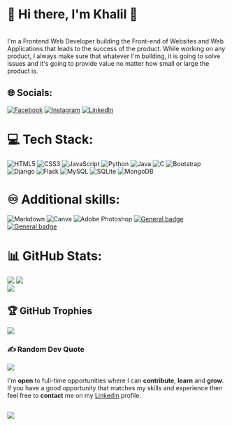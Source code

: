 # 💫 Hi there, I'm Khalil 👋
<br>I'm a Frontend Web Developer building the Front-end of Websites and Web Applications that leads to the success of the product. While working on any product, I always make sure that whatever I'm building, it is going to solve issues and it's going to provide value no matter how small or large the product is.
 
## 🌐 Socials:
[![Facebook](https://img.shields.io/badge/Facebook-%231877F2.svg?logo=Facebook&logoColor=white)](https://facebook.com/khlilhamidani) [![Instagram](https://img.shields.io/badge/Instagram-%23E4405F.svg?logo=Instagram&logoColor=white)](https://instagram.com/khalil_hamidani) [![LinkedIn](https://img.shields.io/badge/LinkedIn-%230077B5.svg?logo=linkedin&logoColor=white)](https://www.linkedin.com/in/khalil-hamidani-b77a94217/) 
   
# 💻 Tech Stack:
![HTML5](https://img.shields.io/badge/html5-%23E34F26.svg?style=for-the-badge&logo=html5&logoColor=white) ![CSS3](https://img.shields.io/badge/css3-%231572B6.svg?style=for-the-badge&logo=css3&logoColor=white) ![JavaScript](https://img.shields.io/badge/javascript-%23323330.svg?style=for-the-badge&logo=javascript&logoColor=%23F7DF1E) ![Python](https://img.shields.io/badge/python-3670A0?style=for-the-badge&logo=python&logoColor=ffdd54) ![Java](https://img.shields.io/badge/java-%23ED8B00.svg?style=for-the-badge&logo=java&logoColor=white)  ![C](https://img.shields.io/badge/c-%2300599C.svg?style=for-the-badge&logo=c&logoColor=white)  ![Bootstrap](https://img.shields.io/badge/bootstrap-%23563D7C.svg?style=for-the-badge&logo=bootstrap&logoColor=white) ![Django](https://img.shields.io/badge/django-%23092E20.svg?style=for-the-badge&logo=django&logoColor=white) ![Flask](https://img.shields.io/badge/flask-%23000.svg?style=for-the-badge&logo=flask&logoColor=white) ![MySQL](https://img.shields.io/badge/mysql-%2300f.svg?style=for-the-badge&logo=mysql&logoColor=white) ![SQLite](https://img.shields.io/badge/sqlite-%2307405e.svg?style=for-the-badge&logo=sqlite&logoColor=white) ![MongoDB](https://img.shields.io/badge/MongoDB-%234ea94b.svg?style=for-the-badge&logo=mongodb&logoColor=white) 

# ♾️ Additional skills:
![Markdown](https://img.shields.io/badge/markdown-%23000000.svg?style=for-the-badge&logo=markdown&logoColor=white)
![Canva](https://img.shields.io/badge/Canva-%2300C4CC.svg?style=for-the-badge&logo=Canva&logoColor=white) ![Adobe Photoshop](https://img.shields.io/badge/adobephotoshop-%2331A8FF.svg?style=for-the-badge&logo=adobephotoshop&logoColor=white)
 [![General badge](https://img.shields.io/badge/Windows-0078D6?style=for-the-badge&logo=windows&logoColor=white)](https://www.youtube.com/watch?v=8ybW48rKBME)
 [![General badge](https://img.shields.io/badge/Linux-FCC624?style=for-the-badge&logo=linux&logoColor=black)](https://www.youtube.com/watch?v=8ybW48rKBME)

# 📊 GitHub Stats: 
![](https://github-readme-stats.vercel.app/api?username=khalil-hamidani&theme=react&hide_border=false&include_all_commits=true&count_private=true)
![](https://github-readme-streak-stats.herokuapp.com/?user=khalil-hamidani&theme=react&hide_border=false)<br/>
![](https://github-readme-stats.vercel.app/api/top-langs/?username=khalil-hamidani&theme=react&hide_border=false&include_all_commits=true&count_private=true&layout=compact)

## 🏆 GitHub Trophies
![](https://github-profile-trophy.vercel.app/?username=khalil-hamidani&theme=tokyonight&no-frame=false&no-bg=false&margin-w=4)

### ✍️ Random Dev Quote
![](https://quotes-github-readme.vercel.app/api?type=horizontal&theme=tokyonight)

<!-- Feel free to visit my website **[]()** to explore some of my recent **projects** and find more about me. -->
I'm **open** to full-time opportunities where I can **contribute**, **learn** and **grow**. If you have a good opportunity that matches my skills and experience 
then feel free to **contact** me on my [Linkedin](www.linkedin.com/in/khalil-hamidani-b77a94217) profile.

[![](https://visitcount.itsvg.in/api?id=khalil-hamidani&icon=0&color=0)](https://visitcount.itsvg.in)
----

